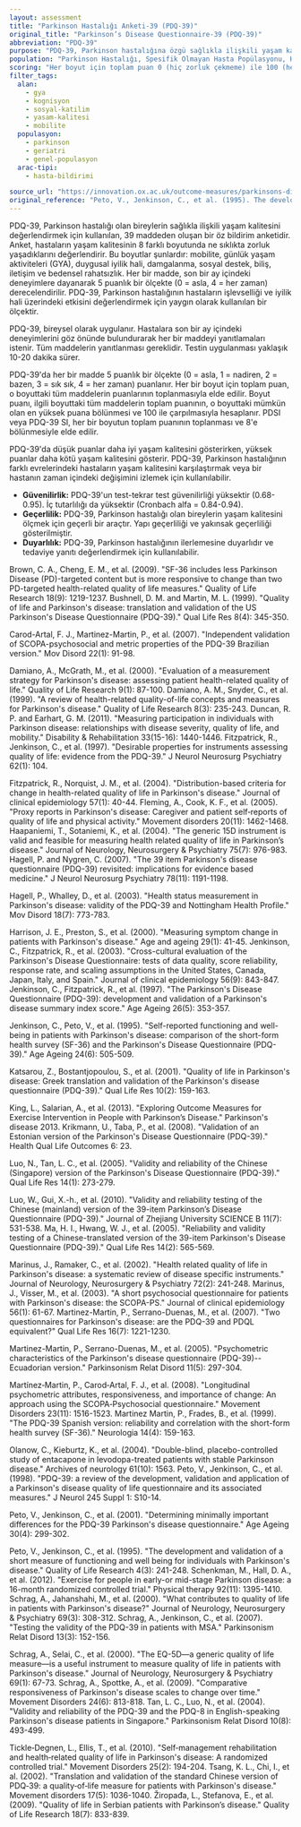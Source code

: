 ```yaml
---
layout: assessment
title: "Parkinson Hastalığı Anketi-39 (PDQ-39)"
original_title: "Parkinson’s Disease Questionnaire-39 (PDQ-39)"
abbreviation: "PDQ-39"
purpose: "PDQ-39, Parkinson hastalığına özgü sağlıkla ilişkili yaşam kalitesini son bir ay içinde değerlendiren 39 maddelik bir öz bildirim anketidir."
population: "Parkinson Hastalığı, Spesifik Olmayan Hasta Popülasyonu, Hareket ve Yürüyüş Bozuklukları"
scoring: "Her boyut için toplam puan 0 (hiç zorluk çekmeme) ile 100 (her zaman zorluk çekme) arasında değişir. Düşük puanlar daha iyi yaşam kalitesini yansıtır. Boyut puanı = boyuttaki her bir maddenin puanının toplamı, boyuttaki tüm maddelerin mümkün olan maksimum puanına bölünür ve 100 ile çarpılır. Genel puan, Parkinson Hastalığı Özet İndeksi'nde (PDSI) veya PDQ-39 Özet İndeksi'nde (PDQ-39 SI) özetlenebilir. PDSI veya PDQ-39 SI = boyut toplam puanlarının toplamı bölü 8."
filter_tags:
  alan:
    - gya
    - kognisyon
    - sosyal-katilim
    - yasam-kalitesi
    - mobilite
  populasyon:
    - parkinson
    - geriatri
    - genel-populasyon
  arac-tipi:
    - hasta-bildirimi

source_url: "https://innovation.ox.ac.uk/outcome-measures/parkinsons-disease-questionnaire-pdq-39-pdq-8/"
original_reference: "Peto, V., Jenkinson, C., et al. (1995). The development and validation of a short measure of functioning and well being for individuals with Parkinson's disease. Quality of Life Research 4(3): 241-248."
---
```



PDQ-39, Parkinson hastalığı olan bireylerin sağlıkla ilişkili yaşam kalitesini değerlendirmek için kullanılan, 39 maddeden oluşan bir öz bildirim anketidir. Anket, hastaların yaşam kalitesinin 8 farklı boyutunda ne sıklıkta zorluk yaşadıklarını değerlendirir. Bu boyutlar şunlardır: mobilite, günlük yaşam aktiviteleri (GYA), duygusal iyilik hali, damgalanma, sosyal destek, biliş, iletişim ve bedensel rahatsızlık. Her bir madde, son bir ay içindeki deneyimlere dayanarak 5 puanlık bir ölçekte (0 = asla, 4 = her zaman) derecelendirilir. PDQ-39, Parkinson hastalığının hastaların işlevselliği ve iyilik hali üzerindeki etkisini değerlendirmek için yaygın olarak kullanılan bir ölçektir.


PDQ-39, bireysel olarak uygulanır. Hastalara son bir ay içindeki deneyimlerini göz önünde bulundurarak her bir maddeyi yanıtlamaları istenir. Tüm maddelerin yanıtlanması gereklidir. Testin uygulanması yaklaşık 10-20 dakika sürer.


PDQ-39'da her bir madde 5 puanlık bir ölçekte (0 = asla, 1 = nadiren, 2 = bazen, 3 = sık sık, 4 = her zaman) puanlanır. Her bir boyut için toplam puan, o boyuttaki tüm maddelerin puanlarının toplanmasıyla elde edilir. Boyut puanı, ilgili boyuttaki tüm maddelerin toplam puanının, o boyuttaki mümkün olan en yüksek puana bölünmesi ve 100 ile çarpılmasıyla hesaplanır. PDSI veya PDQ-39 SI, her bir boyutun toplam puanının toplanması ve 8'e bölünmesiyle elde edilir.


PDQ-39'da düşük puanlar daha iyi yaşam kalitesini gösterirken, yüksek puanlar daha kötü yaşam kalitesini gösterir. PDQ-39, Parkinson hastalığının farklı evrelerindeki hastaların yaşam kalitesini karşılaştırmak veya bir hastanın zaman içindeki değişimini izlemek için kullanılabilir.


*   **Güvenilirlik:** PDQ-39'un test-tekrar test güvenilirliği yüksektir (0.68-0.95). İç tutarlılığı da yüksektir (Cronbach alfa = 0.84-0.94).
*   **Geçerlilik:** PDQ-39, Parkinson hastalığı olan bireylerin yaşam kalitesini ölçmek için geçerli bir araçtır. Yapı geçerliliği ve yakınsak geçerliliği gösterilmiştir.
*   **Duyarlılık:** PDQ-39, Parkinson hastalığının ilerlemesine duyarlıdır ve tedaviye yanıtı değerlendirmek için kullanılabilir.


Brown, C. A., Cheng, E. M., et al. (2009). "SF-36 includes less Parkinson Disease (PD)-targeted content but is more responsive to change than two PD-targeted health-related quality of life measures." Quality of Life Research 18(9): 1219-1237.
Bushnell, D. M. and Martin, M. L. (1999). "Quality of life and Parkinson's disease: translation and validation of the US Parkinson's Disease Questionnaire (PDQ-39)." Qual Life Res 8(4): 345-350.

Carod-Artal, F. J., Martinez-Martin, P., et al. (2007). "Independent validation of SCOPA-psychosocial and metric properties of the PDQ-39 Brazilian version." Mov Disord 22(1): 91-98.

Damiano, A., McGrath, M., et al. (2000). "Evaluation of a measurement strategy for Parkinson's disease: assessing patient health-related quality of life." Quality of Life Research 9(1): 87-100.
Damiano, A. M., Snyder, C., et al. (1999). "A review of health-related quality-of-life concepts and measures for Parkinson's disease." Quality of Life Research 8(3): 235-243.
Duncan, R. P. and Earhart, G. M. (2011). "Measuring participation in individuals with Parkinson disease: relationships with disease severity, quality of life, and mobility." Disability & Rehabilitation 33(15-16): 1440-1446.
Fitzpatrick, R., Jenkinson, C., et al. (1997). "Desirable properties for instruments assessing quality of life: evidence from the PDQ-39." J Neurol Neurosurg Psychiatry 62(1): 104.

Fitzpatrick, R., Norquist, J. M., et al. (2004). "Distribution-based criteria for change in health-related quality of life in Parkinson's disease." Journal of clinical epidemiology 57(1): 40-44.
Fleming, A., Cook, K. F., et al. (2005). "Proxy reports in Parkinson's disease: Caregiver and patient self‐reports of quality of life and physical activity." Movement disorders 20(11): 1462-1468.
Haapaniemi, T., Sotaniemi, K., et al. (2004). "The generic 15D instrument is valid and feasible for measuring health related quality of life in Parkinson’s disease." Journal of Neurology, Neurosurgery & Psychiatry 75(7): 976-983.
Hagell, P. and Nygren, C. (2007). "The 39 item Parkinson's disease questionnaire (PDQ-39) revisited: implications for evidence based medicine." J Neurol Neurosurg Psychiatry 78(11): 1191-1198.

Hagell, P., Whalley, D., et al. (2003). "Health status measurement in Parkinson's disease: validity of the PDQ-39 and Nottingham Health Profile." Mov Disord 18(7): 773-783.

Harrison, J. E., Preston, S., et al. (2000). "Measuring symptom change in patients with Parkinson's disease." Age and ageing 29(1): 41-45.
Jenkinson, C., Fitzpatrick, R., et al. (2003). "Cross-cultural evaluation of the Parkinson's Disease Questionnaire: tests of data quality, score reliability, response rate, and scaling assumptions in the United States, Canada, Japan, Italy, and Spain." Journal of clinical epidemiology 56(9): 843-847.
Jenkinson, C., Fitzpatrick, R., et al. (1997). "The Parkinson's Disease Questionnaire (PDQ-39): development and validation of a Parkinson's disease summary index score." Age Ageing 26(5): 353-357.

Jenkinson, C., Peto, V., et al. (1995). "Self-reported functioning and well-being in patients with Parkinson's disease: comparison of the short-form health survey (SF-36) and the Parkinson's Disease Questionnaire (PDQ-39)." Age Ageing 24(6): 505-509.

Katsarou, Z., Bostantjopoulou, S., et al. (2001). "Quality of life in Parkinson's disease: Greek translation and validation of the Parkinson's disease questionnaire (PDQ-39)." Qual Life Res 10(2): 159-163.

King, L., Salarian, A., et al. (2013). "Exploring Outcome Measures for Exercise Intervention in People with Parkinson’s Disease." Parkinson's disease 2013.
Krikmann, U., Taba, P., et al. (2008). "Validation of an Estonian version of the Parkinson's Disease Questionnaire (PDQ-39)." Health Qual Life Outcomes 6: 23.

Luo, N., Tan, L. C., et al. (2005). "Validity and reliability of the Chinese (Singapore) version of the Parkinson's Disease Questionnaire (PDQ-39)." Qual Life Res 14(1): 273-279.

Luo, W., Gui, X.-h., et al. (2010). "Validity and reliability testing of the Chinese (mainland) version of the 39-item Parkinson’s Disease Questionnaire (PDQ-39)." Journal of Zhejiang University SCIENCE B 11(7): 531-538.
Ma, H. I., Hwang, W. J., et al. (2005). "Reliability and validity testing of a Chinese-translated version of the 39-item Parkinson's Disease Questionnaire (PDQ-39)." Qual Life Res 14(2): 565-569.

Marinus, J., Ramaker, C., et al. (2002). "Health related quality of life in Parkinson's disease: a systematic review of disease specific instruments." Journal of Neurology, Neurosurgery & Psychiatry 72(2): 241-248.
Marinus, J., Visser, M., et al. (2003). "A short psychosocial questionnaire for patients with Parkinson's disease: the SCOPA-PS." Journal of clinical epidemiology 56(1): 61-67.
Martinez-Martin, P., Serrano-Duenas, M., et al. (2007). "Two questionnaires for Parkinson's disease: are the PDQ-39 and PDQL equivalent?" Qual Life Res 16(7): 1221-1230.

Martinez-Martin, P., Serrano-Duenas, M., et al. (2005). "Psychometric characteristics of the Parkinson's disease questionnaire (PDQ-39)--Ecuadorian version." Parkinsonism Relat Disord 11(5): 297-304.

Martínez‐Martin, P., Carod‐Artal, F. J., et al. (2008). "Longitudinal psychometric attributes, responsiveness, and importance of change: An approach using the SCOPA‐Psychosocial questionnaire." Movement Disorders 23(11): 1516-1523.
Martinez Martin, P., Frades, B., et al. (1999). "The PDQ-39 Spanish version: reliability and correlation with the short-form health survey (SF-36)." Neurologia 14(4): 159-163.

Olanow, C., Kieburtz, K., et al. (2004). "Double-blind, placebo-controlled study of entacapone in levodopa-treated patients with stable Parkinson disease." Archives of neurology 61(10): 1563.
Peto, V., Jenkinson, C., et al. (1998). "PDQ-39: a review of the development, validation and application of a Parkinson's disease quality of life questionnaire and its associated measures." J Neurol 245 Suppl 1: S10-14.

Peto, V., Jenkinson, C., et al. (2001). "Determining minimally important differences for the PDQ-39 Parkinson's disease questionnaire." Age Ageing 30(4): 299-302.

Peto, V., Jenkinson, C., et al. (1995). "The development and validation of a short measure of functioning and well being for individuals with Parkinson's disease." Quality of Life Research 4(3): 241-248.
Schenkman, M., Hall, D. A., et al. (2012). "Exercise for people in early-or mid-stage Parkinson disease: a 16-month randomized controlled trial." Physical therapy 92(11): 1395-1410.
Schrag, A., Jahanshahi, M., et al. (2000). "What contributes to quality of life in patients with Parkinson's disease?" Journal of Neurology, Neurosurgery & Psychiatry 69(3): 308-312.
Schrag, A., Jenkinson, C., et al. (2007). "Testing the validity of the PDQ-39 in patients with MSA." Parkinsonism Relat Disord 13(3): 152-156.

Schrag, A., Selai, C., et al. (2000). "The EQ-5D—a generic quality of life measure—is a useful instrument to measure quality of life in patients with Parkinson's disease." Journal of Neurology, Neurosurgery & Psychiatry 69(1): 67-73.
Schrag, A., Spottke, A., et al. (2009). "Comparative responsiveness of Parkinson's disease scales to change over time." Movement Disorders 24(6): 813-818.
Tan, L. C., Luo, N., et al. (2004). "Validity and reliability of the PDQ-39 and the PDQ-8 in English-speaking Parkinson's disease patients in Singapore." Parkinsonism Relat Disord 10(8): 493-499.

Tickle‐Degnen, L., Ellis, T., et al. (2010). "Self‐management rehabilitation and health‐related quality of life in Parkinson's disease: A randomized controlled trial." Movement Disorders 25(2): 194-204.
Tsang, K. L., Chi, I., et al. (2002). "Translation and validation of the standard Chinese version of PDQ‐39: a quality‐of‐life measure for patients with Parkinson's disease." Movement disorders 17(5): 1036-1040.
Žiropađa, L., Stefanova, E., et al. (2009). "Quality of life in Serbian patients with Parkinson’s disease." Quality of Life Research 18(7): 833-839.
```